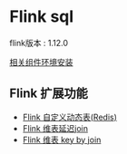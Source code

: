 # Flink sql

flink版本 : 1.12.0

[相关组件环境安装](https://github.com/Asura7969/asuraflink/tree/main/doc/docker)

## Flink 扩展功能

* [Flink 自定义动态表(Redis)](https://github.com/Asura7969/asuraflink/blob/main/asuraflink-sql/flink%E8%87%AA%E5%AE%9A%E4%B9%89%E7%BB%B4%E8%A1%A8.md)
* [Flink 维表延迟join](https://github.com/Asura7969/asuraflink/blob/main/asuraflink-sql/flink%E7%BB%B4%E8%A1%A8%E5%BB%B6%E8%BF%9Fjoin.md)
* [Flink 维表 key by join](https://github.com/Asura7969/asuraflink/blob/main/asuraflink-sql/src/main/scala/com/asuraflink/sql/rule/KeyByLookupRule.scala)




